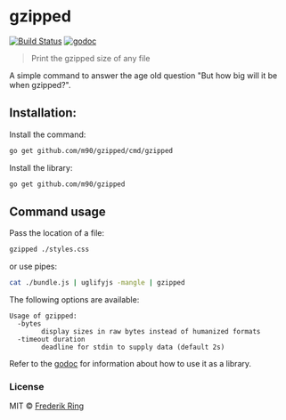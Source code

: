 # gzipped
[![Build Status](https://travis-ci.org/m90/gzipped.svg?branch=master)](https://travis-ci.org/m90/gzipped)
[![godoc](https://godoc.org/github.com/m90/gzipped?status.svg)](http://godoc.org/github.com/m90/gzipped)

> Print the gzipped size of any file

A simple command to answer the age old question "But how big will it be when gzipped?".

## Installation:

Install the command:
```sh
go get github.com/m90/gzipped/cmd/gzipped
```

Install the library:
```sh
go get github.com/m90/gzipped
```

## Command usage

Pass the location of a file:
```sh
gzipped ./styles.css
```

or use pipes:
```sh
cat ./bundle.js | uglifyjs -mangle | gzipped
```

The following options are available:

```
Usage of gzipped:
  -bytes
    	display sizes in raw bytes instead of humanized formats
  -timeout duration
    	deadline for stdin to supply data (default 2s)
```

Refer to the [godoc](http://godoc.org/github.com/m90/gzipped) for information about how to use it as a library.

### License
MIT © [Frederik Ring](http://www.frederikring.com)
